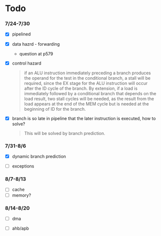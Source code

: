 # Todo

### 7/24-7/30

- [x] pipelined

- [x] data hazrd - forwarding
  - question at p579
  
- [x] control hazard

  > if an ALU instruction immediately preceding a branch produces the operand for the test in the conditional branch, a stall will be required, since the EX stage for the ALU instruction will occur after the ID cycle of the branch. By extension, if a load is immediately followed by a conditional branch that depends on the load result, two stall cycles will be needed, as the result from the load appears at the end of the MEM cycle but is needed at the beginning of ID for the branch.

- [x] branch is so late in pipeline that the later instruction is executed, how to solve?

  > This will be solved by branch prediction.

### 7/31-8/6

- [x] dynamic branch prediction

- [ ] exceptions

### 8/7-8/13

- [ ] cache
- [ ] memory?

### 8/14-8/20

- [ ] dma
- [ ] ahb/apb

